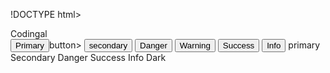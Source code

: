 !DOCTYPE html>

<html lang="en">

<head>
<body>
<div class="jumbroton jumbroton-fluid">
<div class="container">Codingal </div></div>
<!--buttons--> 
    <button type="button"  class="btn btn-primary">Primary</button>button>
    <button type="button"  class="btn btn-secondary">secondary</button>
    <button type="button"  class="btn btn-Danger">Danger</button>
    <button type="button"  class="btn btn-warning">Warning</button>
    <button type="button"  class="btn btn-success">Success</button>
    <button type="button"  class="btn btn-info">Info</button>
    <!--badges-->
    <span class="badge badge-Primary">primary</span>
    <span class="badge badge-Secondary">Secondary</span>
    <span class="badge badge-danger">Danger</span>
    <span class="badge badge-success">Success</span>
    <span class="badge badge-Info">Info</span>
    <span class="badge badge-dark">Dark</span>  


